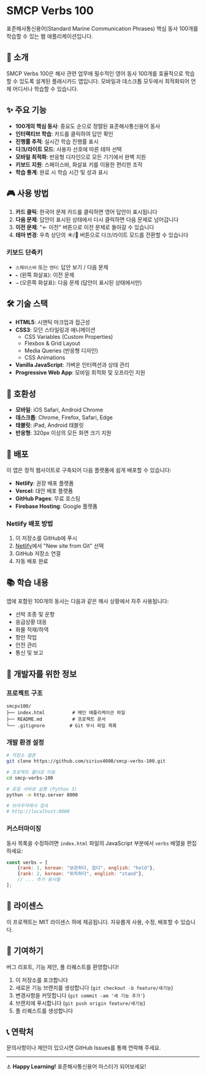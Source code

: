 # SMCP Verbs 100

표준해사통신용어(Standard Marine Communication Phrases) 핵심 동사 100개를 학습할 수 있는 웹 애플리케이션입니다.

## 🚢 소개

SMCP Verbs 100은 해사 관련 업무에 필수적인 영어 동사 100개를 효율적으로 학습할 수 있도록 설계된 플래시카드 앱입니다. 모바일과 데스크톱 모두에서 최적화되어 언제 어디서나 학습할 수 있습니다.

## ✨ 주요 기능

- **100개의 핵심 동사**: 중요도 순으로 정렬된 표준해사통신용어 동사
- **인터랙티브 학습**: 카드를 클릭하여 답안 확인
- **진행률 추적**: 실시간 학습 진행률 표시
- **다크/라이트 모드**: 사용자 선호에 따른 테마 선택
- **모바일 최적화**: 반응형 디자인으로 모든 기기에서 완벽 지원
- **키보드 지원**: 스페이스바, 화살표 키를 이용한 편리한 조작
- **학습 통계**: 완료 시 학습 시간 및 성과 표시

## 🎮 사용 방법

1. **카드 클릭**: 한국어 문제 카드를 클릭하면 영어 답안이 표시됩니다
2. **다음 문제**: 답안이 표시된 상태에서 다시 클릭하면 다음 문제로 넘어갑니다
3. **이전 문제**: "← 이전" 버튼으로 이전 문제로 돌아갈 수 있습니다
4. **테마 변경**: 우측 상단의 ☀️/🌙 버튼으로 다크/라이트 모드를 전환할 수 있습니다

### 키보드 단축키
- `스페이스바` 또는 `엔터`: 답안 보기 / 다음 문제
- `←` (왼쪽 화살표): 이전 문제
- `→` (오른쪽 화살표): 다음 문제 (답안이 표시된 상태에서만)

## 🛠 기술 스택

- **HTML5**: 시맨틱 마크업과 접근성
- **CSS3**: 모던 스타일링과 애니메이션
  - CSS Variables (Custom Properties)
  - Flexbox & Grid Layout
  - Media Queries (반응형 디자인)
  - CSS Animations
- **Vanilla JavaScript**: 가벼운 인터랙션과 상태 관리
- **Progressive Web App**: 모바일 최적화 및 오프라인 지원

## 📱 호환성

- **모바일**: iOS Safari, Android Chrome
- **데스크톱**: Chrome, Firefox, Safari, Edge
- **태블릿**: iPad, Android 태블릿
- **반응형**: 320px 이상의 모든 화면 크기 지원

## 🚀 배포

이 앱은 정적 웹사이트로 구축되어 다음 플랫폼에 쉽게 배포할 수 있습니다:

- **Netlify**: 권장 배포 플랫폼
- **Vercel**: 대안 배포 플랫폼
- **GitHub Pages**: 무료 호스팅
- **Firebase Hosting**: Google 플랫폼

### Netlify 배포 방법

1. 이 저장소를 GitHub에 푸시
2. [Netlify](https://netlify.com)에서 "New site from Git" 선택
3. GitHub 저장소 연결
4. 자동 배포 완료

## 📚 학습 내용

앱에 포함된 100개의 동사는 다음과 같은 해사 상황에서 자주 사용됩니다:

- 선박 조종 및 운항
- 응급상황 대응
- 화물 적재/하역
- 항만 작업
- 안전 관리
- 통신 및 보고

## 🔧 개발자를 위한 정보

### 프로젝트 구조
```
smcpv100/
├── index.html          # 메인 애플리케이션 파일
├── README.md           # 프로젝트 문서
└── .gitignore         # Git 무시 파일 목록
```

### 개발 환경 설정
```bash
# 저장소 클론
git clone https://github.com/sirius4600/smcp-verbs-100.git

# 프로젝트 폴더로 이동
cd smcp-verbs-100

# 로컬 서버로 실행 (Python 3)
python -m http.server 8000

# 브라우저에서 접속
# http://localhost:8000
```

### 커스터마이징

동사 목록을 수정하려면 `index.html` 파일의 JavaScript 부분에서 `verbs` 배열을 편집하세요:

```javascript
const verbs = [
    {rank: 1, korean: "보관하다, 잡다", english: "hold"},
    {rank: 2, korean: "위치하다", english: "stand"},
    // ... 추가 동사들
];
```

## 📄 라이센스

이 프로젝트는 MIT 라이센스 하에 제공됩니다. 자유롭게 사용, 수정, 배포할 수 있습니다.

## 🤝 기여하기

버그 리포트, 기능 제안, 풀 리퀘스트를 환영합니다!

1. 이 저장소를 포크합니다
2. 새로운 기능 브랜치를 생성합니다 (`git checkout -b feature/새기능`)
3. 변경사항을 커밋합니다 (`git commit -am '새 기능 추가'`)
4. 브랜치에 푸시합니다 (`git push origin feature/새기능`)
5. 풀 리퀘스트를 생성합니다

## 📞 연락처

문의사항이나 제안이 있으시면 GitHub Issues를 통해 연락해 주세요.

---

⚓ **Happy Learning!** 표준해사통신용어 마스터가 되어보세요!